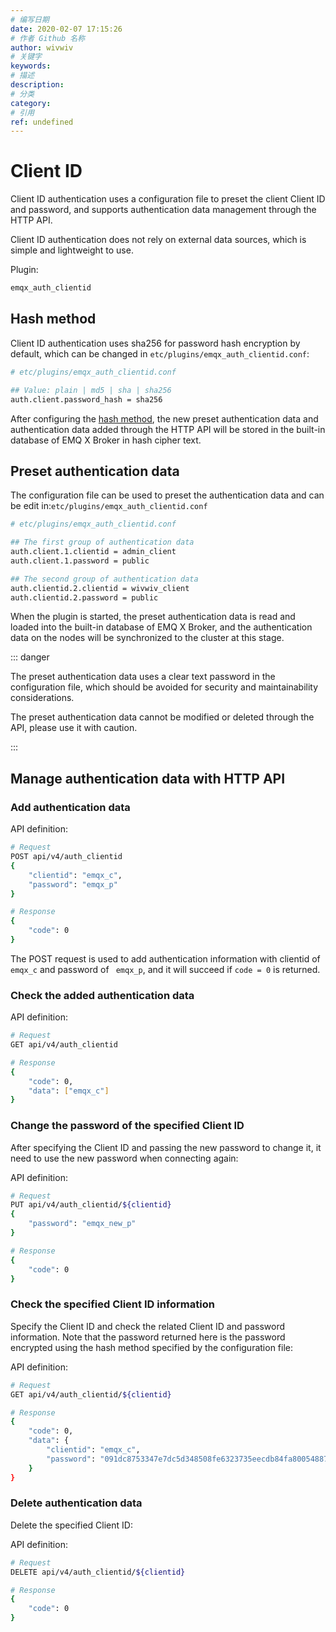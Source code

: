 ```yaml
---
# 编写日期
date: 2020-02-07 17:15:26
# 作者 Github 名称
author: wivwiv
# 关键字
keywords:
# 描述
description:
# 分类
category: 
# 引用
ref: undefined
---
```


# Client ID

Client ID authentication uses a configuration file to preset the client Client ID and password, and supports authentication data management through the HTTP API.

Client ID authentication does not rely on external data sources, which is simple and lightweight to use.

Plugin:

```bash
emqx_auth_clientid
```



## Hash method

Client ID authentication uses sha256 for password hash encryption by default, which can be changed in `etc/plugins/emqx_auth_clientid.conf`:

```bash
# etc/plugins/emqx_auth_clientid.conf

## Value: plain | md5 | sha | sha256 
auth.client.password_hash = sha256
```

After configuring the [hash method](./auth.md#password-salting-rules-and-hash-methods), the new preset authentication data and authentication data added through the HTTP API will be stored in the built-in database of EMQ X Broker in hash cipher text.



## Preset authentication data

The configuration file can be used to preset the authentication data and can be edit in:`etc/plugins/emqx_auth_clientid.conf`

```bash
# etc/plugins/emqx_auth_clientid.conf

## The first group of authentication data
auth.client.1.clientid = admin_client
auth.client.1.password = public

## The second group of authentication data
auth.clientid.2.clientid = wivwiv_client
auth.clientid.2.password = public
```

When the plugin is started, the preset authentication data is read and loaded into the built-in database of EMQ X Broker, and the authentication data on the nodes will be synchronized to the cluster at this stage.

<!-- TODO 补充加载规则 -->

::: danger 

The preset authentication data uses a clear text password in the configuration file, which should be avoided for security and maintainability considerations.

The preset authentication data cannot be modified or deleted through the API, please use it with caution.

:::



## Manage authentication data with HTTP API

### Add authentication data

API definition:

```bash
# Request
POST api/v4/auth_clientid
{
    "clientid": "emqx_c",
    "password": "emqx_p"
}

# Response
{
    "code": 0
}
```

The POST request is used to add authentication information with clientid of `emqx_c` and password of ` emqx_p`, and  it will succeed if `code = 0` is returned.



### Check the added authentication data

API definition:

```bash
# Request
GET api/v4/auth_clientid

# Response
{
    "code": 0,
    "data": ["emqx_c"]
}
```



### Change the password of the specified Client ID

After specifying the Client ID and passing the new password to change it, it need to use the new password when connecting again:

API definition:

```bash
# Request
PUT api/v4/auth_clientid/${clientid}
{
    "password": "emqx_new_p"
}

# Response
{
    "code": 0
}
```



### Check the specified Client ID information

Specify the Client ID and check the related Client ID and password information. Note that the password returned here is the password encrypted using the hash method specified by the configuration file:

API definition:

```bash
# Request
GET api/v4/auth_clientid/${clientid}

# Response
{
    "code": 0,
    "data": {
        "clientid": "emqx_c",
        "password": "091dc8753347e7dc5d348508fe6323735eecdb84fa800548870158117af8a0c0"
    }
}
```




### Delete authentication data

Delete the specified Client ID:

API definition:

```bash
# Request
DELETE api/v4/auth_clientid/${clientid}

# Response
{
    "code": 0
}
```
